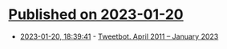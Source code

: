 # [Published on 2023-01-20](index.md)

* [2023-01-20, 18:39:41](https://news.ycombinator.com/item?id=34457657) - [Tweetbot. April 2011 – January 2023](https://tapbots.com/tweetbot/)
